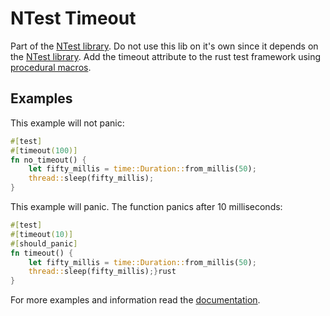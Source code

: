 # NTest  Timeout

Part of the [NTest library](https://crates.io/crates/ntest). 
Do not use this lib on it's own since it depends on the [NTest library](https://crates.io/crates/ntest). 
Add the timeout attribute to the rust test framework using 
[procedural macros](https://doc.rust-lang.org/reference/procedural-macros.html).

## Examples

This example will not panic:

```rust
#[test]
#[timeout(100)]
fn no_timeout() {
    let fifty_millis = time::Duration::from_millis(50);
    thread::sleep(fifty_millis);
}
```

This example will panic. The function panics after 10 milliseconds:

```rust
#[test]
#[timeout(10)]
#[should_panic]
fn timeout() {    
	let fifty_millis = time::Duration::from_millis(50);    		
	thread::sleep(fifty_millis);}rust
}
```

For more examples and information read the [documentation](https://docs.rs/ntest_timeout/).
